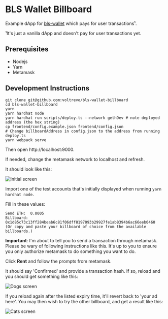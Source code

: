 # BLS Wallet Billboard

Example dApp for [bls-wallet](https://github.com/jzaki/bls-wallet) which pays
for user transactions¹.

¹It's just a vanilla dApp and doesn't pay for user transactions yet.

## Prerequisites

- Nodejs
- Yarn
- Metamask

## Development Instructions

```
git clone git@github.com:voltrevo/bls-wallet-billboard
cd bls-wallet-billboard
yarn
yarn hardhat node
yarn hardhat run scripts/deploy.ts --network gethDev # note deployed address (the hex string)
cp frontend/config.example.json frontend/config.json
# Change billboardAddress in config.json to the address from running deploy.ts
yarn webpack serve
```

Then open http://localhost:9000.

If needed, change the metamask network to localhost and refresh.

It should look like this:

![Initial screen](./docs/images/initial-screen.png)

Import one of the test accounts that's initially displayed when running
`yarn hardhat node`.

Fill in these values:

```
Send ETH:  0.0005
Billboard: 0x1d85c73c13ff284beab6c81f06dff8197093b29927fe1ab8394b6ac66eeb0460
(Or copy and paste your billboard of choice from the available billboards.)
```

**Important**: I'm about to tell you to send a transaction through metamask.
Please be wary of following instructions like this. It's up to you to ensure
you only authorize metamask to do something you want to do.

Click **Rent** and follow the prompts from metamask.

It should say 'Confirmed' and provide a transaction hash. If so, reload and
you should get something like this:

![Dogs screen](./docs/images/dogs-screen.png)

If you reload again after the listed expiry time, it'll revert back to 'your
ad here'. You may then wish to try the other billboard, and get a result like
this:

![Cats screen](./docs/images/cats-screen.png)
